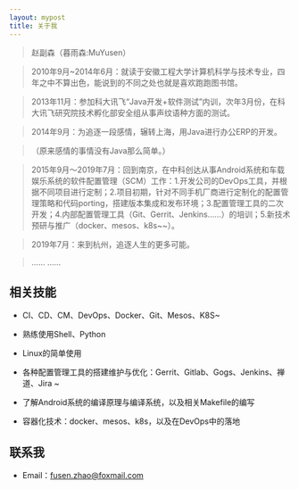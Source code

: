 ```yaml
---
layout: mypost
title: 关于我
---
```


> 赵副森（暮雨森:MuYusen）

> 2010年9月~2014年6月：就读于安徽工程大学计算机科学与技术专业，四年之中不算出色，能说到的不同之处也就是喜欢跑跑图书馆。

> 2013年11月：参加科大讯飞“Java开发+软件测试”内训，次年3月份，在科大讯飞研究院技术孵化部安全组从事声纹语种方面的测试。

> 2014年9月：为追逐一段感情，辗转上海，用Java进行办公ERP的开发。

> （原来感情的事情没有Java那么简单。）

> 2015年9月～2019年7月：回到南京，在中科创达从事Android系统和车载娱乐系统的软件配置管理（SCM）工作：1.开发公司的DevOps工具，并根据不同项目进行定制；2.项目初期，针对不同手机厂商进行定制化的配置管理策略和代码porting，搭建版本集成和发布环境；3.配置管理工具的二次开发；4.内部配置管理工具（Git、Gerrit、Jenkins……）的培训；5.新技术预研与推广（docker、mesos、k8s~~）。

> 2019年7月：来到杭州，追逐人生的更多可能。

> …… ……

## 相关技能

- CI、CD、CM、DevOps、Docker、Git、Mesos、K8S~

- 熟练使用Shell、Python

- Linux的简单使用

- 各种配置管理工具的搭建维护与优化：Gerrit、Gitlab、Gogs、Jenkins、禅道、Jira ~

- 了解Android系统的编译原理与编译系统，以及相关Makefile的编写

- 容器化技术：docker、mesos、k8s，以及在DevOps中的落地

## 联系我

+ Email：fusen.zhao@foxmail.com
